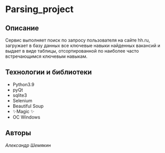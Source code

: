 # Parsing_project
## Описание

Сервис выполняет поиск по запросу пользователя на сайте hh.ru, загружает в базу данных все ключевые навыки найденных вакансий и выдает в виде таблицы, отсортированной по наиболее часто встречающимся ключевым навыкам.

## Технологии и библиотеки
- Python3.9
- pyQt
- sqlite3
- Selenium
- Beautiful Soup
- ✨Magic ✨
- ОС Windows

## Авторы
*Александр Шемякин*
